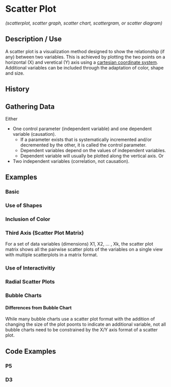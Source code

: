 # Scatter Plot
*(scatterplot, scatter graph, scatter chart, scattergram, or scatter diagram)*

## Description / Use
A scatter plot is a visualization method designed to show the relationship (if any) between two variables. This is achieved by plotting the two points on a horizontal (X) and veretical (Y) axis using a [cartesian coordinate system](https://en.wikipedia.org/wiki/Cartesian_coordinate_system). Additional variables can be included through the adaptation of color, shape and size.

## History

## Gathering Data
Either
- One control parameter (independent variable) and one dependent variable (causation).
  - If a parameter exists that is systematically incremented and/or decremented by the other, it is called the control parameter.
  - Dependent variables depend on the values of independent variables.
  - Dependent variable will usually be plotted along the vertical axis.
Or
- Two independent variables (correlation, not causation).



## Examples
### Basic

### Use of Shapes

### Inclusion of Color

### Third Axis (Scatter Plot Matrix)
For a set of data variables (dimensions) X1, X2, ... , Xk, the scatter plot matrix shows all the pairwise scatter plots of the variables on a single view with multiple scatterplots in a matrix format.

### Use of Interactivitiy

### Radial Scatter Plots

### Bubble Charts

#### Differences from Bubble Chart
While many bubble charts use a scatter plot format with the addition of changing the size of the plot poonts to indicate an additional variable, not all bubble charts need to be constrained by the X/Y axis format of a scatter plot. 

## Code Examples
### P5

### D3

